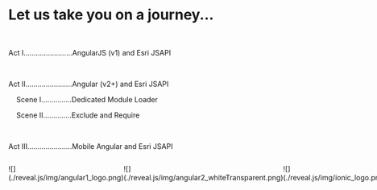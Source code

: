 # Let us take you on a journey...

</br>

Act I........................AngularJS (v1) and Esri JSAPI <!-- .element: class="fragment" style="text-align: left; margin-left: 24%;" -->

</br>

Act II.......................Angular (v2+) and Esri JSAPI <!-- .element: class="fragment" style="text-align: left; margin-left: 24%;" -->

&nbsp;&nbsp;&nbsp;&nbsp;Scene I...............Dedicated Module Loader <!-- .element: class="fragment" style="text-align: left; margin-left: 24%;" -->

&nbsp;&nbsp;&nbsp;&nbsp;Scene II..............Exclude and Require <!-- .element: class="fragment" style="text-align: left; margin-left: 24%;" -->

</br>

Act III......................Mobile Angular and Esri JSAPI <!-- .element: class="fragment" style="text-align: left; margin-left: 24%;" -->

<p class="fragment" style="display: inline-flex; align-items: center;">
  ![](./reveal.js/img/angular1_logo.png) <!-- .element: style="width: 110px; margin: 0 30px;" -->
  <i class="fa fa-long-arrow-right fa-3" aria-hidden="true"></i>
  ![](./reveal.js/img/angular2_whiteTransparent.png) <!-- .element: style="width: 110px; margin: 0 30px;" -->
  <i class="fa fa-long-arrow-right fa-3" aria-hidden="true"></i>
  ![](./reveal.js/img/ionic_logo.png) <!-- .element: style="width: 110px; margin: 0 30px;" -->
</p>
